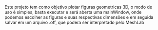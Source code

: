Este projeto tem como objetivo plotar figuras geometricas 3D, o modo de uso é simples, basta executar e será aberta uma mainWindow, onde podemos escolher as figuras e suas respectivas dimensões e em seguida salvar em um arquivo .off, que podera ser interpretado pelo MeshLab
